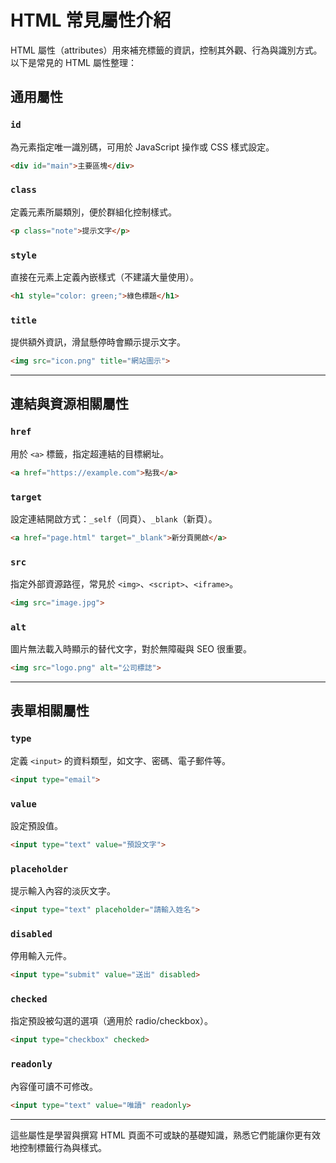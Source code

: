 # HTML 常見屬性介紹

HTML 屬性（attributes）用來補充標籤的資訊，控制其外觀、行為與識別方式。以下是常見的 HTML 屬性整理：

## 通用屬性

### `id`

為元素指定唯一識別碼，可用於 JavaScript 操作或 CSS 樣式設定。

```html
<div id="main">主要區塊</div>
```

### `class`

定義元素所屬類別，便於群組化控制樣式。

```html
<p class="note">提示文字</p>
```

### `style`

直接在元素上定義內嵌樣式（不建議大量使用）。

```html
<h1 style="color: green;">綠色標題</h1>
```

### `title`

提供額外資訊，滑鼠懸停時會顯示提示文字。

```html
<img src="icon.png" title="網站圖示">
```

---

## 連結與資源相關屬性

### `href`

用於 `<a>` 標籤，指定超連結的目標網址。

```html
<a href="https://example.com">點我</a>
```

### `target`

設定連結開啟方式：`_self`（同頁）、`_blank`（新頁）。

```html
<a href="page.html" target="_blank">新分頁開啟</a>
```

### `src`

指定外部資源路徑，常見於 `<img>`、`<script>`、`<iframe>`。

```html
<img src="image.jpg">
```

### `alt`

圖片無法載入時顯示的替代文字，對於無障礙與 SEO 很重要。

```html
<img src="logo.png" alt="公司標誌">
```

---

## 表單相關屬性

### `type`

定義 `<input>` 的資料類型，如文字、密碼、電子郵件等。

```html
<input type="email">
```

### `value`

設定預設值。

```html
<input type="text" value="預設文字">
```

### `placeholder`

提示輸入內容的淡灰文字。

```html
<input type="text" placeholder="請輸入姓名">
```

### `disabled`

停用輸入元件。

```html
<input type="submit" value="送出" disabled>
```

### `checked`

指定預設被勾選的選項（適用於 radio/checkbox）。

```html
<input type="checkbox" checked>
```

### `readonly`

內容僅可讀不可修改。

```html
<input type="text" value="唯讀" readonly>
```

---

這些屬性是學習與撰寫 HTML 頁面不可或缺的基礎知識，熟悉它們能讓你更有效地控制標籤行為與樣式。
